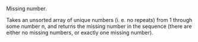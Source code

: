 Missing number.

Takes an unsorted array of unique numbers (i. e. no repeats) from 1 through some number n, 
and returns the missing number in the sequence 
(there are either no missing numbers, or exactly one missing number).
